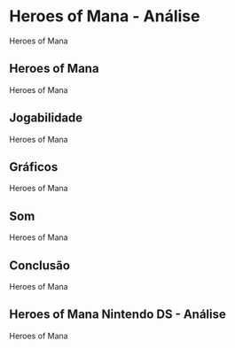 ---
---

# Heroes of Mana - Análise

Heroes of Mana

## Heroes of Mana

Heroes of Mana

## Jogabilidade

Heroes of Mana

## Gráficos

Heroes of Mana

## Som

Heroes of Mana

## Conclusão

Heroes of Mana

## Heroes of Mana Nintendo DS - Análise

Heroes of Mana
